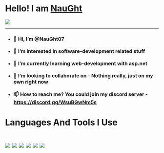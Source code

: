 <!-- Name -->
<h1>Hello! I am <a href="https://discord.gg/WsuBGwNm5s">NauGht</a></h1> 

<!-- Banner -->
<img src="https://media.discordapp.net/attachments/719938828441354352/852390353301930005/On_The_Comp.png?width=1216&height=657">

<!-- Description -->
<hr>
<h3>

- 👋 Hi, I’m @NauGht07<br><br>
- 👀 I’m interested in software-development related stuff<br><br>
- 🌱 I’m currently learning web-development with asp.net<br><br>
- 💞️ I’m looking to collaborate on - Nothing really, just on my own right now<br><br>
- 📫 How to reach me? You could join my discord server - https://discord.gg/WsuBGwNm5s
</h3>

<h1>Languages And Tools I Use<h1>
<img src="https://cdn.iconscout.com/icon/free/png-512/javascript-2752148-2284965.png">
<img src="https://cdn4.iconfinder.com/data/icons/logos-3/504/Swift-2-512.png">
<img src="https://iconape.com/wp-content/files/sh/51404/svg/c--4.svg">
<img src="https://cdn.icon-icons.com/icons2/2107/PNG/512/file_type_html_icon_130541.png">
<img src="https://cdn.iconscout.com/icon/free/png-512/css-118-569410.png">
<img src="https://obscureproblemsandgotchas.com/wp-content/uploads/2018/06/bootstrap-stack-e1530246058846.png">
<img src="">
<!---
NauGht07/NauGht07 is a ✨ special ✨ repository because its `README.md` (this file) appears on your GitHub profile.
You can click the Preview link to take a look at your changes.
--->

